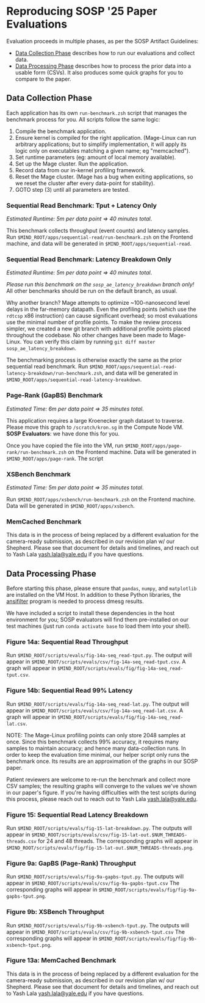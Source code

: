 # Reproducing SOSP '25 Paper Evaluations

Evaluation proceeds in multiple phases, as per the SOSP Artifact Guidelines:

- [Data Collection Phase](#data-collection-phase) describes how to run our
  evaluations and collect data. 
- [Data Processing Phase](#data-processing-phase) describes how to process the
  prior data into a usable form (CSVs). It also produces some quick graphs for
  you to compare to the paper. 

## Data Collection Phase

Each application has its own `run-benchmark.zsh` script that manages the
benchmark process for you. All scripts follow the same logic: 

1. Compile the benchmark application. 
2. Ensure kernel is compiled for the right application. 
   (Mage-Linux can run arbitrary applications; but to simplify implementation,
   it will apply its logic only on executables matching a given name; eg
   "memcached"). 
3. Set runtime parameters (eg: amount of local memory available). 
4. Set up the Mage cluster. Run the application. 
5. Record data from our in-kernel profiling framework. 
6. Reset the Mage cluster. (Mage has a bug when exiting applications, so we
   reset the cluster after every data-point for stability). 
7. GOTO step (3) until all parameters are tested. 

### Sequential Read Benchmark: Tput + Latency Only

*Estimated Runtime: 5m per data point => 40 minutes total*. 

This benchmark collects throughput (event counts) and latency samples. 
Run `$MIND_ROOT/apps/sequential-read/run-benchmark.zsh` on the Frontend machine,
and data will be generated in `$MIND_ROOT/apps/sequential-read`. 

### Sequential Read Benchmark: Latency Breakdown Only

*Estimated Runtime: 5m per data point => 40 minutes total*. 

*Please run this benchmark on the `sosp_ae_latency_breakdown` branch only!*
All other benchmarks should be run on the default branch, as usual. 

Why another branch? 
Mage attempts to optimize ~100-nanosecond level delays in the far-memory
datapath. Even the profiling points (which use the `rdtcsp` x86 instruction)
can cause significant overhead; so most evaluations use the minimal number of
profile points. 
To make the review process simpler, we created a new git branch with
additional profile points placed throughout the codebase. No other changes
have been made to Mage-Linux. You can verify this claim by running
`git diff master sosp_ae_latency_breakdown`. 

The benchmarking process is otherwise exactly the same as the prior sequential
read benchmark. Run
`$MIND_ROOT/apps/sequential-read-latency-breakdown/run-benchmark.zsh`, and
data will be generated in `$MIND_ROOT/apps/sequential-read-latency-breakdown`. 

### Page-Rank (GapBS) Benchmark

*Estimated Time: 6m per data point => 35 minutes total*. 

This application requires a large Kroenecker graph dataset to traverse. 
Please move this graph to `/scratch/kron.sg` in the Compute Node VM. 
**SOSP Evaluators**: we have done this for you.

Once you have copied the file into the VM, run
`$MIND_ROOT/apps/page-rank/run-benchmark.zsh` on the Frontend machine. 
Data will be generated in `$MIND_ROOT/apps/page-rank`. 
The script

### XSBench Benchmark

*Estimated Time: 5m per data point => 35 minutes total*. 

Run `$MIND_ROOT/apps/xsbench/run-benchmark.zsh` on the Frontend machine.
Data will be generated in `$MIND_ROOT/apps/xsbench`. 

### MemCached Benchmark

This data is in the process of being replaced by a different evaluation for the
camera-ready submission, as described in our revision plan w/ our Shepherd. 
Please see that document for details and timelines, and reach out to Yash Lala
<yash.lala@yale.edu> if you have questions. 


## Data Processing Phase

Before starting this phase, please ensure that `pandas`, `numpy`, and
`matplotlib` are installed on the VM Host. In addition to these Python 
libraries, the [ansifilter](https://github.com/andre-simon/ansifilter/blob/master/INSTALL)
program is needed to process dmesg results.

We have included a script to install these dependencies in the host environment
for you; SOSP evaluators will find them pre-installed on our test machines 
(just run `conda activate base` to load them into your shell). 

### Figure 14a: Sequential Read Throughput

Run `$MIND_ROOT/scripts/evals/fig-14a-seq_read-tput.py`. 
The output will appear in `$MIND_ROOT/scripts/evals/csv/fig-14a-seq_read-tput.csv`. 
A graph will appear in `$MIND_ROOT/scripts/evals/fig/fig-14a-seq_read-tput.csv`. 

### Figure 14b: Sequential Read 99% Latency

Run `$MIND_ROOT/scripts/evals/fig-14a-seq_read-lat.py`. 
The output will appear in `$MIND_ROOT/scripts/evals/csv/fig-14a-seq_read-lat.csv`. 
A graph will appear in `$MIND_ROOT/scripts/evals/fig/fig-14a-seq_read-lat.csv`. 

NOTE: The Mage-Linux profiling points can only store 2048 samples at once. 
Since this benchmark collects 99% accuracy, it requires many samples to maintain
accuracy; and hence many data-collection runs. 
In order to keep the evaluation time minimal, our helper script only runs the benchmark once. 
Its results are an approximation of the graphs in our SOSP paper. 

Patient reviewers are welcome to re-run the benchmark and collect more CSV
samples; the resulting graphs will converge to the values we've shown in our paper's figure. 
If you're having difficulties with the test scripts during this process, please reach out to
reach out to Yash Lala <yash.lala@yale.edu>. 

### Figure 15: Sequential Read Latency Breakdown

Run `$MIND_ROOT/scripts/evals/fig-15-lat-breakdown.py`. 
The outputs will appear in `$MIND_ROOT/scripts/evals/csv/fig-15-lat-out.$NUM_THREADS-threads.csv`
for 24 and 48 threads. 
The corresponding graphs will appear in
`$MIND_ROOT/scripts/evals/fig/fig-15-lat-out.$NUM_THREADS-threads.png`. 

### Figure 9a: GapBS (Page-Rank) Throughput

Run `$MIND_ROOT/scripts/evals/fig-9a-gapbs-tput.py`. 
The outputs will appear in `$MIND_ROOT/scripts/evals/csv/fig-9a-gapbs-tput.csv`
The corresponding graphs will appear in `$MIND_ROOT/scripts/evals/fig/fig-9a-gapbs-tput.png`. 

### Figure 9b: XSBench Throughput

Run `$MIND_ROOT/scripts/evals/fig-9b-xsbench-tput.py`. 
The outputs will appear in `$MIND_ROOT/scripts/evals/csv/fig-9b-xsbench-tput.csv`
The corresponding graphs will appear in `$MIND_ROOT/scripts/evals/fig/fig-9b-xsbench-tput.png`. 

### Figure 13a: MemCached Benchmark

This data is in the process of being replaced by a different evaluation for the
camera-ready submission, as described in our revision plan w/ our Shepherd. 
Please see that document for details and timelines, and reach out to Yash Lala
<yash.lala@yale.edu> if you have questions. 
